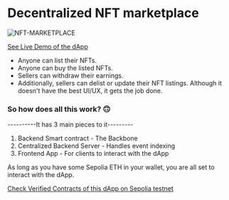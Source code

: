 # Decentralized NFT marketplace

![NFT-MARKETPLACE](https://drive.google.com/file/d/1ag-igSZ9e2HuM1jgdIZ7w0KNrru8laTA/view?usp=sharing "Title")

[See Live Demo of the dApp](https://www.linkedin.com/posts/bhimgouda-patil-05a254269_solidity-100daysofcode-activity-7062796065879592962-YMmf?utm_source=share&utm_medium=member_desktop)

- Anyone can list their NFTs.
- Anyone can buy the listed NFTs.
- Sellers can withdraw their earnings.
- Additionally, sellers can delist or update their NFT listings.
Although it doesn't have the best UI/UX, it gets the job done.

### So how does all this work? 🙃 

----------It has 3 main pieces to it---------
1. Backend Smart contract - The Backbone
2. Centralized Backend Server - Handles event indexing
3. Frontend App - For clients to interact with the dApp

As long as you have some Sepolia ETH in your wallet, you are all set to interact with the dApp.


[Check Verified Contracts of this dApp on Sepolia testnet](https://sepolia.etherscan.io/address/0xd6781F9a27C4FA946ED293A188009a36021F92Ab)
